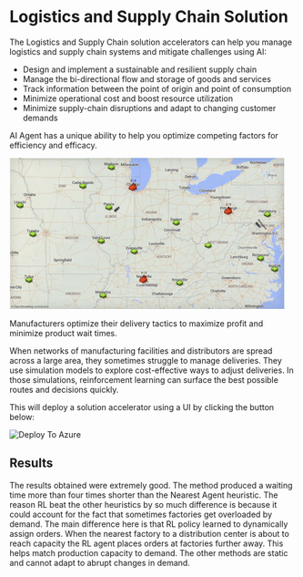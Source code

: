 [image1]: ProductDelivery.gif "Trained Agent"

# Logistics and Supply Chain Solution

The Logistics and Supply Chain solution accelerators can help you manage logistics and supply chain systems and mitigate challenges using AI:

- Design and implement a sustainable and resilient supply chain
- Manage the bi-directional flow and storage of goods and services
- Track information between the point of origin and point of consumption
- Minimize operational cost and boost resource utilization
- Minimize supply-chain disruptions and adapt to changing customer demands

AI Agent has a unique ability to help you optimize competing factors for efficiency and efficacy.


![Trained Agent][image1]

Manufacturers optimize their delivery tactics to maximize profit and minimize product wait times. 

When networks of manufacturing facilities and distributors are spread across a large area, they sometimes struggle to manage deliveries. They use simulation models to explore cost-effective ways to adjust deliveries. In those simulations, reinforcement learning can surface the best possible routes and decisions quickly.

This will deploy a solution accelerator using a UI by clicking the button below:

![Deploy To Azure](https://aka.ms/deploytoazurebutton)

## Results
The results obtained were extremely good. The method produced a waiting time more than four times shorter than the Nearest Agent heuristic. The reason RL beat the other heuristics by so much difference is because it could account for the fact that sometimes factories get overloaded by demand. The main difference here is that RL policy learned to dynamically assign orders. When the nearest factory to a distribution center is about to reach capacity the RL agent places orders at factories further away. This helps match production capacity to demand. The other methods are static and cannot adapt to abrupt changes in demand.
